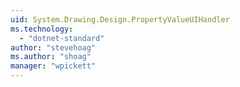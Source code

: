 ```yaml
---
uid: System.Drawing.Design.PropertyValueUIHandler
ms.technology: 
  - "dotnet-standard"
author: "stevehoag"
ms.author: "shoag"
manager: "wpickett"
---
```

